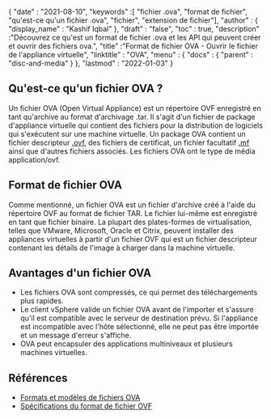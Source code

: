 {
  "date" : "2021-08-10",
  "keywords" :[ "fichier .ova", "format de fichier", "qu'est-ce qu'un fichier .ova", "fichier", "extension de fichier"],
  "author" : {
    "display_name" : "Kashif Iqbal"
},
  "draft" : "false",
   "toc" : true,
  "description" :"Découvrez ce qu'est un format de fichier .ova et les API qui peuvent créer et ouvrir des fichiers ova.",
  "title" :"Format de fichier OVA - Ouvrir le fichier de l'appliance virtuelle",
  "linktitle" : "OVA",
  "menu" : {
    "docs" : {
      "parent" : "disc-and-media"
}
},
  "lastmod" : "2022-01-03"
}

## Qu'est-ce qu'un fichier OVA ?

Un fichier OVA (Open Virtual Appliance) est un répertoire OVF enregistré en tant qu'archive au format d'archivage .tar. Il s'agit d'un fichier de package d'appliance virtuelle qui contient des fichiers pour la distribution de logiciels qui s'exécutent sur une machine virtuelle. Un package OVA contient un fichier descripteur [.ovf](/fr/disc-and-media/ovf/), des fichiers de certificat, un fichier facultatif [.mf](/fr/programming/mf/) ainsi que d'autres fichiers associés. Les fichiers OVA ont le type de média application/ovf.

## Format de fichier OVA

Comme mentionné, un fichier OVA est un fichier d'archive créé à l'aide du répertoire OVF au format de fichier TAR. Le fichier lui-même est enregistré en tant que fichier binaire. La plupart des plates-formes de virtualisation, telles que VMware, Microsoft, Oracle et Citrix, peuvent installer des appliances virtuelles à partir d'un fichier OVF qui est un fichier descripteur contenant les détails de l'image à charger dans la machine virtuelle.

## Avantages d'un fichier OVA

* Les fichiers OVA sont compressés, ce qui permet des téléchargements plus rapides.
* Le client vSphere valide un fichier OVA avant de l'importer et s'assure qu'il est compatible avec le serveur de destination prévu. Si l'appliance est incompatible avec l'hôte sélectionné, elle ne peut pas être importée et un message d'erreur s'affiche.
* OVA peut encapsuler des applications multiniveaux et plusieurs machines virtuelles.

## Références

* [Formats et modèles de fichiers OVA](https://docs.vmware.com/en/VMware-vSphere/7.0/com.vmware.vsphere.vm_admin.doc/GUID-AE61948B-C2EE-436E-BAFB-3C7209088552.html)
* [Spécifications du format de fichier OVF](https://products.conholdate.app/viewer/view/3XKCLQbwAw/open-virtualization-format-specification-dsp0243_1-1-0.pdf)

